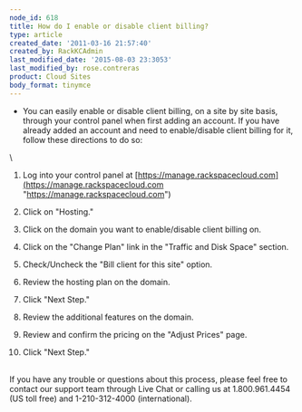 ```yaml
---
node_id: 618
title: How do I enable or disable client billing?
type: article
created_date: '2011-03-16 21:57:40'
created_by: RackKCAdmin
last_modified_date: '2015-08-03 23:3053'
last_modified_by: rose.contreras
product: Cloud Sites
body_format: tinymce
---
```


-   You can easily enable or disable client billing, on a site by site
    basis, through your control panel when first adding an account. If
    you have already added an account and need to enable/disable client
    billing for it, follow these directions to do so:

\
 1. Log into your control panel at
[https://manage.rackspacecloud.com](https://manage.rackspacecloud.com "https://manage.rackspacecloud.com")

2. Click on "Hosting."

3. Click on the domain you want to enable/disable client billing on.

4. Click on the "Change Plan" link in the "Traffic and Disk Space"
section.

5. Check/Uncheck the "Bill client for this site" option.

6. Review the hosting plan on the domain.

7. Click "Next Step."

8. Review the additional features on the domain.

9. Review and confirm the pricing on the "Adjust Prices" page.

10. Click "Next Step."

\
 If you have any trouble or questions about this process, please feel
free to contact our support team through Live Chat or calling us at
1.800.961.4454 (US toll free) and 1-210-312-4000 (international).

